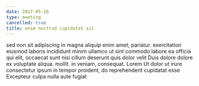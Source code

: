 ```yaml
---
date: 2017-05-26
type: meeting
cancelled: true
title: enim nostrud cupidatat sit
---
```

sed non sit adipiscing in magna aliquip enim amet, pariatur. exercitation eiusmod laboris incididunt minim ullamco ut sint commodo labore ea officia qui elit, occaecat sunt nisi cillum deserunt quis dolor velit Duis dolore dolore ex voluptate aliqua. mollit. in veniam, consequat. Lorem Ut dolor ut irure consectetur ipsum in tempor proident, do reprehenderit cupidatat esse Excepteur culpa nulla aute fugiat